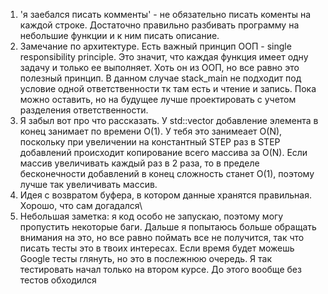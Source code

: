 1. 'я заебался писать комменты' - не обязательно писать коменты на каждой строке. 
Достаточно правильно разбивать программу на небольшие функции и к ним писать описание.
2. Замечание по архитектуре. Есть важный принцип ООП - single responsibility principle. Это значит, что каждая функция имеет одну задачу и только ее выполняет. Хоть он из ООП, но все равно это полезный принцип.
В данном случае stack_main не подходит под условие одной ответственности тк там есть и чтение и запись. Пока можно оставить, но на будущее лучше проектировать с учетом разделения ответственности.
3. Я забыл вот про что рассказать. У std::vector добавление элемента в конец занимает по времени O(1). У тебя это занимеает O(N), поскольку при увеличении на константный STEP раз в STEP добавлений происходит копирование всего массива за O(N).
Если массив увеличивать каждый раз в 2 раза, то в пределе бесконечности добавлений в конец сложность станет O(1), поэтому лучше так увеличивать массив.
4. Идея с возвратом буфера, в котором данные хранятся правильная. Хорошо, что сам догадался\
5. Небольшая заметка: я код особо не запускаю, поэтому могу пропустить некоторые баги. Дальше я попытаюсь больше обращать внимания на это, но все равно поймать все не получится, так что писать тесты это в твоих интересах.
Если время будет можешь Google тесты глянуть, но это в послежнюю очередь. Я так тестировать начал только на втором курсе. До этого вообще без тестов обходился